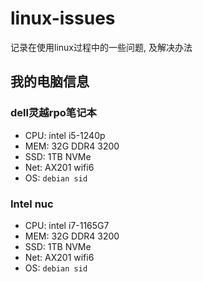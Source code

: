 # linux-issues
记录在使用linux过程中的一些问题, 及解决办法


## 我的电脑信息

###  dell灵越rpo笔记本
  - CPU: intel i5-1240p
  - MEM: 32G DDR4 3200
  - SSD: 1TB NVMe
  - Net: AX201 wifi6
  - OS:  `debian sid`
  
  
###  Intel nuc
  - CPU: intel i7-1165G7
  - MEM: 32G DDR4 3200
  - SSD: 1TB NVMe
  - Net: AX201 wifi6
  - OS:  `debian sid`
